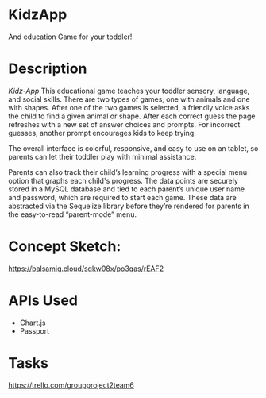 # KidzApp
And education Game for your toddler!

# Description
*Kidz-App* This educational game teaches your toddler sensory, language, and social skills. There are two types of games, one with animals and one with shapes. After one of the two games is selected, a friendly voice asks the child to find a given animal or shape. After each correct guess the page refreshes with a new set of answer choices and prompts. For incorrect guesses, another prompt encourages kids to keep trying. 

The overall interface is colorful, responsive, and easy to use on an tablet, so parents can let their toddler play with minimal assistance. 

Parents can also track their child’s learning progress with a special menu option that graphs each child's progress. The data points are securely stored in a MySQL database and tied to each parent’s unique user name and password, which are required to start each game. These data are abstracted via the Sequelize library before they’re rendered for parents in the easy-to-read “parent-mode” menu.

# Concept Sketch: 
https://balsamiq.cloud/sqkw08x/po3qas/rEAF2

# APIs Used
* Chart.js
* Passport

# Tasks
https://trello.com/groupproject2team6
